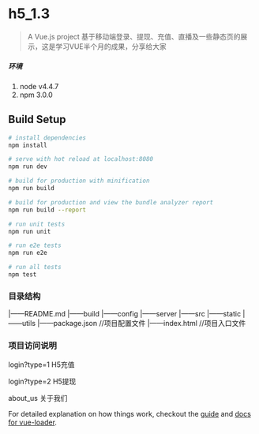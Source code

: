 # h5_1.3

> A Vue.js project
> 基于移动端登录、提现、充值、直播及一些静态页的展示，这是学习VUE半个月的成果，分享给大家
##### 环境
 1. node v4.4.7
 2. npm 3.0.0

## Build Setup

``` bash
# install dependencies
npm install

# serve with hot reload at localhost:8080
npm run dev

# build for production with minification
npm run build

# build for production and view the bundle analyzer report
npm run build --report

# run unit tests
npm run unit

# run e2e tests
npm run e2e

# run all tests
npm test
```
### 目录结构
|——README.md
|——build
|——config
|——server
|——src
|——static
|——utils
|——package.json   //项目配置文件
|——index.html   //项目入口文件
### 项目访问说明
login?type=1  H5充值

login?type=2  H5提现

about_us 关于我们

For detailed explanation on how things work, checkout the [guide](http://vuejs-templates.github.io/webpack/) and [docs for vue-loader](http://vuejs.github.io/vue-loader).
